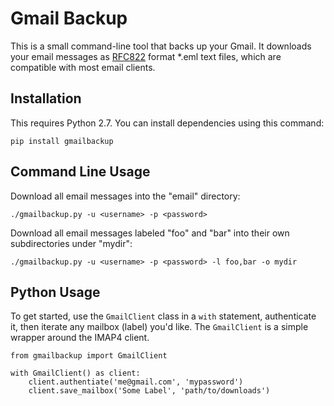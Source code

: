 # Gmail Backup

This is a small command-line tool that backs up your Gmail.
It downloads your email messages as [RFC822](http://www.w3.org/Protocols/rfc822/) format *.eml text files, which are compatible with most email clients.


## Installation

This requires Python 2.7.
You can install dependencies using this command:

    pip install gmailbackup


## Command Line Usage

Download all email messages into the "email" directory:

    ./gmailbackup.py -u <username> -p <password>

Download all email messages labeled "foo" and "bar" into their own subdirectories under "mydir":

    ./gmailbackup.py -u <username> -p <password> -l foo,bar -o mydir

## Python Usage

To get started, use the `GmailClient` class in a `with` statement, authenticate it, then iterate any mailbox (label) you'd like.
The `GmailClient` is a simple wrapper around the IMAP4 client.

    from gmailbackup import GmailClient
    	
    with GmailClient() as client:
        client.authentiate('me@gmail.com', 'mypassword')
        client.save_mailbox('Some Label', 'path/to/downloads')

